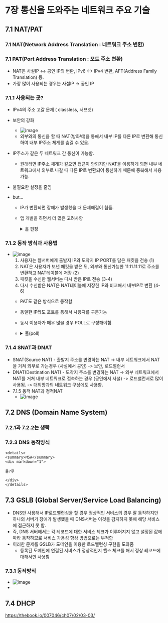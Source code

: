 # 7장 통신을 도와주는 네트워크 주요 기술

## 7.1 NAT/PAT
### 7.1 NAT(Network Address Translation : 네트워크 주소 변환)
### 7.1 PAT(Port Address Translation : 포트 주소 변환) 
+ NAT은 사설IP <-> 공인 IP의 변환, IPv6 <-> IPv4 변환, AFT(Address Family Translation) 등.
+ 가장 많이 사용되는 경우는 사설IP -> 공인 IP
### 7.1.1 사용되는 곳?
  + IPv4의 주소 고갈 문제 ( classless, 서브넷)
  + 보안의 강화
    + ![image](https://user-images.githubusercontent.com/54886969/159718689-79d84575-905c-4810-85f8-cc2252be71a2.png)
    + 외부와의 통신을 할 때 NAT(방화벽)을 통해서 내부 IP를 다른 IP로 변환해 통신하여 내부 IP주소 체계를 숨길 수 있음.
  + IP주소가 같은 두 네트워크 간 통신이 가능함.
    + 원래라면 IP주소 체계가 같으면 접근이 안되지만 NAT을 이용하게 되면 내부 네트워크에서 외부로 나갈 때 다른 IP로 변환되어 통신하기 때문에 중복해서 사용가능.
  + 불필요한 설정을 줄임

+ but...
  + IP가 변환되면 장애가 발생했을 때 문제해결이 힘듦.
  + 앱 개발을 하면서 더 많은 고려사항 
    <details>
    <summary>홀 펀칭</summary>
    <div markdown="1">       



    </div>
    </details>
### 7.1.2 동작 방식과 사용법
+ ![image](https://user-images.githubusercontent.com/54886969/159721855-6008a20e-11cc-46b7-b9bc-ef4472367c5b.png)
  1. 사용자는 웹서버에게 출발지 IP와 도착지 IP PORT를 담은 패킷을 전송  (1)
  2. NAT은 사용자가 보낸 패킷을 받은 뒤, 외부와 통신가능한 11.11.11.11로 주소를 변환하고 NAT테이블에 저장  (2)
  3. 패킷을 수신한 웹서버는 다시 받은 IP로 전송  (3-4)
  4. 다시 수신받은 NAT은 NAT테이블에 저장한 IP와 비교해서 내부IP로 변환 (4-6)
  + PAT도 같은 방식으로 동작함
  + 동일한 IP라도 포트를 통해서 사용자를 구분가능
  + 동시 이용자가 매우 많을 경우 POLL로 구성해야함.
  + <details>
    <summary>풀(poll)</summary>
    <div markdown="1">       

    동시 사용자가 매우 많을 때는 PAT에서 사용하는 공인 IP 주소를 IP 하나가 아닌 풀(Pool)로 구성

    </div>
    </details>
### 7.1.4 SNAT과 DNAT
  + SNAT(Source NAT) - 출발지 주소를 변경하는 NAT
    -> 내부 네트워크에서 NAT을 거쳐 외부로 가는경우 (사설에서 공인)
    -> 보안, 로드밸런서
  + DNAT(Destination NAT) - 도착지 주소를 변경하는 NAT
    -> 외부 네트워크에서 NAT를 거쳐 내부 네트워크로 접속하는 경우 (공인에서 사설)
    -> 로드밸런서로 많이 사용됨.
    -> 대외망과의 네트워크 구성에도 사용함.
+ 7.1.5 동적 NAT과 정적NAT
  + ![image](https://user-images.githubusercontent.com/54886969/159821291-6d096000-4013-424c-a7ba-08eafc044539.png)

## 7.2 DNS (Domain Name System)
### 7.2.1과 7.2.2는 생략
### 7.2.3 DNS 동작방식
    <details>
    <summary>MSA</summary>
    <div markdown="1">       

    몰?루
    
    </div>
    </details>
## 7.3 GSLB (Global Server/Service Load Balancing)
+ DNS만 사용해서 IP로드밸런싱을 할 경우 정상적인 서비스의 경우 잘 동작하지만 하나의 서버가 장애가 발생했을 때 DNS서버는 이것을 감지하지 못해 해당 서비스에 접근하지 못 함.
+ 즉, DNS 서버에서는 각 레코드에 대한 서비스 체크가 이루어지지 않고 설정된 값에 따라 동작하므로 서비스 가용성 향상 방법으로는 부적합
+ 이러한 문제를 GSLB가 도메인을 이용한 로드밸런싱 구현을 도와줌
  + 등록된 도메인에 연결된 서비스가 정상적인지 헬스 체크를 해서 정상 레코드에 대해서만 사용함
### 7.3.1 동작방식
+ ![image](https://user-images.githubusercontent.com/54886969/159834898-1f653413-9129-400b-b177-f572e4eeed30.png)
+ 
## 7.4 DHCP
https://thebook.io/007046/ch07/02/03-03/
